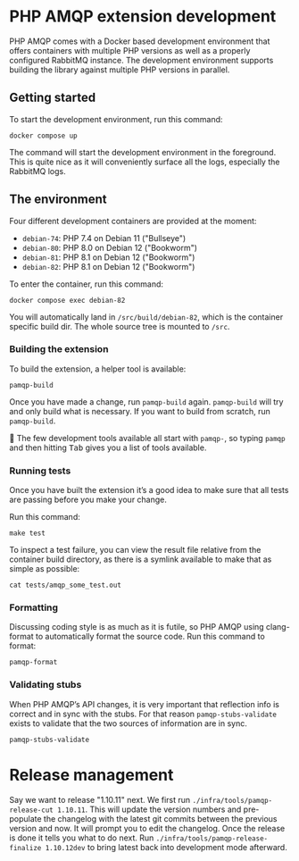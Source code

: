 # PHP AMQP extension development

PHP AMQP comes with a Docker based development environment that offers containers with multiple PHP versions as well
as a properly configured RabbitMQ instance. The development environment supports building the library against multiple
PHP versions in parallel.

## Getting started

To start the development environment, run this command:

```commandline
docker compose up
```

The command will start the development environment in the foreground. This is quite nice as it will conveniently surface
all the logs, especially the RabbitMQ logs.

## The environment

Four different development containers are provided at the moment:

- `debian-74`: PHP 7.4 on Debian 11 ("Bullseye")
- `debian-80`: PHP 8.0 on Debian 12 ("Bookworm")
- `debian-81`: PHP 8.1 on Debian 12 ("Bookworm")
- `debian-82`: PHP 8.1 on Debian 12 ("Bookworm")

To enter the container, run this command:

```
docker compose exec debian-82
```

You will automatically land in `/src/build/debian-82`, which is the container specific build dir. The whole source
tree is mounted to `/src`.

### Building the extension

To build the extension, a helper tool is available:

```commandline
pamqp-build
```

Once you have made a change, run `pamqp-build` again. `pamqp-build` will try and only build what is necessary. If you
want to build from scratch, run `pamqp-build`.

🧠 The few development tools available all start with `pamqp-`, so typing `pamqp` and then hitting <kbd>Tab</kbd>
gives you a list of tools available.

### Running tests

Once you have built the extension it’s a good idea to make sure that all tests are passing before you make your change.

Run this command:

```commandline
make test
```

To inspect a test failure, you can view the result file relative from the container build directory, as there is a
symlink available to make that as simple as possible:

```commandline
cat tests/amqp_some_test.out
```

### Formatting

Discussing coding style is as much as it is futile, so PHP AMQP using clang-format to automatically format the source
code. Run this command to format:

```commandline
pamqp-format
```

### Validating stubs

When PHP AMQP’s API changes, it is very important that reflection info is correct and in sync with the stubs. For that
reason `pamqp-stubs-validate` exists to validate that the two sources of information are in sync.

```commandline
pamqp-stubs-validate
```

# Release management

Say we want to release "1.10.11" next. We first run `./infra/tools/pamqp-release-cut 1.10.11`. This will update the
version numbers and pre-populate the changelog with the latest git commits between the previous version and now. It will
prompt you to edit the changelog. Once the release is done it tells you what to do next.
Run `./infra/tools/pamqp-release-finalize 1.10.12dev` to bring latest back into development mode afterward.
